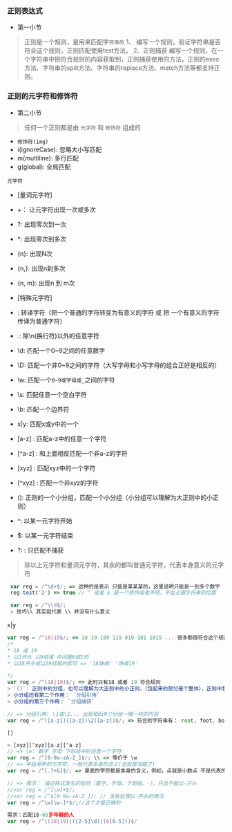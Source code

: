 ### 正则表达式

 - 第一小节
> 正则是一个规则，是用来匹配字`符串的`
> 1、
> 编写一个规则，验证字符串是否符合这个规则，正则匹配使用test方法。
> 2、正则捕获
> 编写一个规则，在一个字符串中把符合规则的内容获取到，正则捕获使用的方法，正则的exec方法、字符串的split方法、字符串的replace方法、match方法等都支持正则。

### 正则的元字符和修饰符
 - 第二小节
 > 任何一个正则都是由 `元字符` 和 `修饰符` 组成的

 - `修饰符(img)`
 - i(ignoreCase): 忽略大小写匹配
 - m(multiline): 多行匹配
 - g(global): 全局匹配

 `元字符`
 - [量词元字符]
 - +： 让元字符出现一次或多次
 - ?: 出现零次到一次
 - *: 出现零次到多次
 - {n}: 出现N次
 - {n,}: 出现n到多次
 - {n, m}: 出现n 到 m次

 - [特殊元字符]
 - \: 转译字符（把一个普通的字符转变为有意义的字符 或 把 一个有意义的字符传译为普通字符）
 - .: 除\n(换行符)以外的任意字符
 - \d: 匹配一个0~9之间的任意数字
 - \D: 匹配一个非0~9之间的字符（大写字母和小写字母的组合正好是相反的）
 - \w: 匹配一个`0~9或字母或_`之间的字符
 - \s: 匹配任意一个空白字符
 - \b: 匹配一个边界符
 - x|y: 匹配x或y中的一个
 - [a-z] : 匹配a-z中的任意一个字符
 - [^a-z] : 和上面相反匹配一个非a-z的字符
 - [xyz] : 匹配xyz中的一个字符
 - [^xyz] : 匹配一个非xyz的字符
 - (): 正则的一个小分组，匹配一个小分组（小分组可以理解为大正则中的小正则）
 - ^: 以某一元字符开始
 - $: 以某一元字符结束
 - ?: : 只匹配不捕获
 > 除以上元字符和量词元字符，其余的都叫普通元字符，代表本身意义的元字符

 ```js
  var reg = /^\d+$/; => 这种的是表示 只能是某某某的，这里说明只能是一到多个数字
  reg.test('2') => true // ^ 或者 $ 是一个修饰或者声明，不会占据字符串的位置

  var reg = /^\\d$/;
  > 技巧\\ 其实就代表 \\ 并没有什么意义
 ```

x|y
```js
var reg = /^18|19$/; => 18 19 189 119 819 181 1819 ... 很多都很符合这个规则
/*
* 18 或 19
* 以1开头 以9结尾 中间是8或1的
* 以18开头或以19结尾的即可 => '18珠峰' '珠峰19' 

*/
var reg = /^(18|19)$/; => 此时只有18 或者 19 符合规则
> `()`: 正则中的分组，也可以理解为大正则中的小正则，（包起来的部分是个整体），正则中我们可以使用小括号`改变默认优先级`
> 小分组还有第二个作用： `分组引用`
> 小分组的第三个作用： `分组捕获`

// => 分组引用: \1或\2... 出现和diN个分组一模一样的内容
var reg = /^([a-z])([a-z])\2([a-z])$/; => 符合的字符串有： root, foot, book, week
```

`[]`
```js
> [xyz][^xyz][a-z][^a-z]
// => \w: 数字 字母 下划线中的任意一个字符
var reg = /^[0-9a-zA-Z_]$/; \\ => 等价于 \w
// => 中括号中的元字符，一般代表本身的含义(也就是消磁了)
var reg = /^[.?+&]$/; => 里面的字符都是本身的含义，例如，点就是小数点 不是代表的任意字符

// => 需求： 描述样式类名的规则（数字、字母、下划线、-），并且不能以-开头
//var reg = /^[\w]+$/;
//var reg = /^$[0-9a-zA-Z_]/; // 没有处理以-开头的情况
var reg = /^\w[\w-]*$/;//这个才是正确的 
```

```js
需求：匹配18-65岁年龄的人
var reg = /^((18|19)|([2-5]\d)|(6[0-5]))$/
```